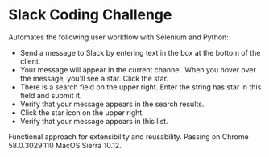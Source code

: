# Slack Coding Challenge

Automates the following user workflow with Selenium and Python:

* Send a message to Slack by entering text in the box at the bottom of the client.
* Your message will appear in the current channel. When you hover over the message, you'll see a star. Click the star.
* There is a search field on the upper right. Enter the string has:star in this field and submit it.
* Verify that your message appears in the search results.
* Click the star icon on the upper right.
* Verify that your message appears in this list.

Functional approach for extensibility and reusability.
Passing on Chrome 58.0.3029.110 MacOS Sierra 10.12.
